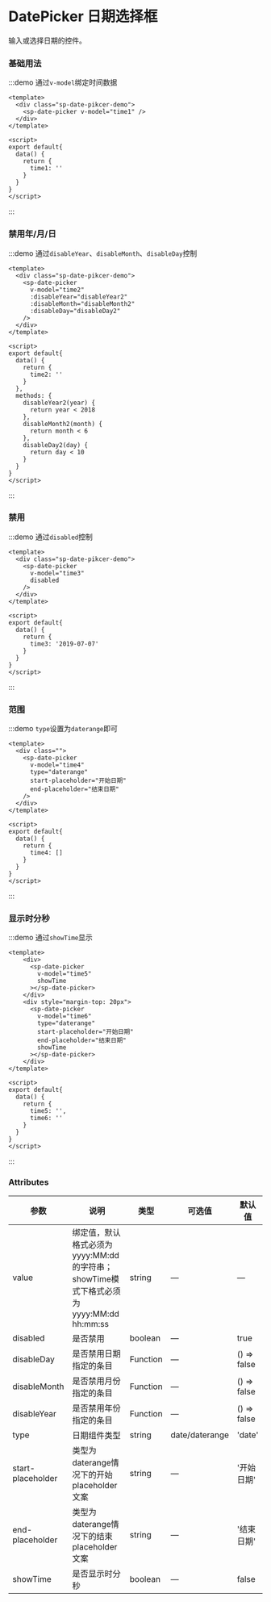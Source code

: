 # DatePicker 日期选择框

输入或选择日期的控件。

### 基础用法

:::demo 通过`v-model`绑定时间数据
```vue
<template>
  <div class="sp-date-pikcer-demo">
    <sp-date-picker v-model="time1" />
  </div>
</template>

<script>
export default{
  data() {
    return {
      time1: ''
    }
  }
}
</script>
```
:::

### 禁用年/月/日

:::demo 通过`disableYear`、`disableMonth`、`disableDay`控制
```vue
<template>
  <div class="sp-date-pikcer-demo">
    <sp-date-picker
      v-model="time2"
      :disableYear="disableYear2"
      :disableMonth="disableMonth2"
      :disableDay="disableDay2"
    />
  </div>
</template>

<script>
export default{
  data() {
    return {
      time2: ''
    }
  },
  methods: {
    disableYear2(year) {
      return year < 2018
    },
    disableMonth2(month) {
      return month < 6
    },
    disableDay2(day) {
      return day < 10
    }
  }
}
</script>
```
:::

### 禁用
:::demo 通过`disabled`控制
```vue
<template>
  <div class="sp-date-pikcer-demo">
    <sp-date-picker
      v-model="time3"
      disabled
    />
  </div>
</template>

<script>
export default{
  data() {
    return {
      time3: '2019-07-07'
    }
  }
}
</script>
```
:::

### 范围
:::demo `type`设置为`daterange`即可
```vue
<template>
  <div class="">
    <sp-date-picker
      v-model="time4"
      type="daterange"
      start-placeholder="开始日期"
      end-placeholder="结束日期"
    />
  </div>
</template>

<script>
export default{
  data() {
    return {
      time4: []
    }
  }
}
</script>
```
:::

### 显示时分秒

:::demo 通过`showTime`显示
```vue
<template>
    <div>
      <sp-date-picker
        v-model="time5"
        showTime
      ></sp-date-picker>
    </div>
    <div style="margin-top: 20px">
      <sp-date-picker
        v-model="time6"
        type="daterange"
        start-placeholder="开始日期"
        end-placeholder="结束日期"
        showTime
      ></sp-date-picker>
    </div>
</template>

<script>
export default{
  data() {
    return {
      time5: '',
      time6: ''
    }
  }
}
</script>
```
:::

### Attributes
| 参数      | 说明    | 类型      | 可选值       | 默认值   |
|---------- |-------- |---------- |-------------  |-------- |
| value    | 绑定值，默认格式必须为yyyy:MM:dd的字符串；showTime模式下格式必须为yyyy:MM:dd hh:mm:ss   | string  | — | — |
| disabled | 是否禁用 | boolean | — | true |
| disableDay | 是否禁用日期指定的条目 | Function | — | () => false |
| disableMonth | 是否禁用月份指定的条目 | Function | — | () => false |
| disableYear | 是否禁用年份指定的条目 | Function | — | () => false |
| type | 日期组件类型 | string | date/daterange | 'date' |
| start-placeholder | 类型为daterange情况下的开始placeholder文案 | string | — | '开始日期' |
| end-placeholder | 类型为daterange情况下的结束placeholder文案 | string | — | '结束日期' |
| showTime | 是否显示时分秒 | boolean | — | false |

<script>
export default{
  data() {
    return {
      time1: '2019-02-11',
      time2: '',
      time3: '2019-07-07',
      time4: [],
      time5: '',
      time6: ''
    }
  },
  watch: {
    time1(val) {
      console.log(val)
    },
    time4(val) {
      console.log(val)
    },
    time5(val) {
      console.log(val)
    },
    time6(val) {
      console.log(val)
    }
  },
  methods: {
    disableYear2(year) {
      return year < 2018
    },
    disableMonth2(month) {
      return month < 6
    },
    disableDay2(day) {
      return day < 10
    }
  }
}
</script>

<style>
.sp-date-pikcer-demo {
  width: 200px;
}
</style>